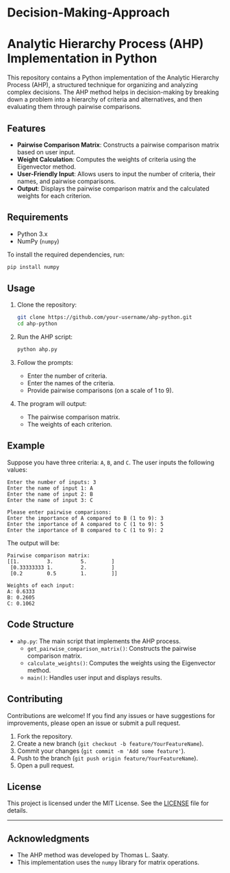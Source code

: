 # Decision-Making-Approach


# Analytic Hierarchy Process (AHP) Implementation in Python

This repository contains a Python implementation of the Analytic Hierarchy Process (AHP), a structured technique for organizing and analyzing complex decisions. The AHP method helps in decision-making by breaking down a problem into a hierarchy of criteria and alternatives, and then evaluating them through pairwise comparisons.

## Features

- **Pairwise Comparison Matrix**: Constructs a pairwise comparison matrix based on user input.
- **Weight Calculation**: Computes the weights of criteria using the Eigenvector method.
- **User-Friendly Input**: Allows users to input the number of criteria, their names, and pairwise comparisons.
- **Output**: Displays the pairwise comparison matrix and the calculated weights for each criterion.

## Requirements

- Python 3.x
- NumPy (`numpy`)

To install the required dependencies, run:

```bash
pip install numpy
```

## Usage

1. Clone the repository:

   ```bash
   git clone https://github.com/your-username/ahp-python.git
   cd ahp-python
   ```

2. Run the AHP script:

   ```bash
   python ahp.py
   ```

3. Follow the prompts:
   - Enter the number of criteria.
   - Enter the names of the criteria.
   - Provide pairwise comparisons (on a scale of 1 to 9).

4. The program will output:
   - The pairwise comparison matrix.
   - The weights of each criterion.

## Example

Suppose you have three criteria: `A`, `B`, and `C`. The user inputs the following values:

```
Enter the number of inputs: 3
Enter the name of input 1: A
Enter the name of input 2: B
Enter the name of input 3: C

Please enter pairwise comparisons:
Enter the importance of A compared to B (1 to 9): 3
Enter the importance of A compared to C (1 to 9): 5
Enter the importance of B compared to C (1 to 9): 2
```

The output will be:

```
Pairwise comparison matrix:
[[1.         3.         5.        ]
 [0.33333333 1.         2.        ]
 [0.2        0.5        1.        ]]

Weights of each input:
A: 0.6333
B: 0.2605
C: 0.1062
```

## Code Structure

- `ahp.py`: The main script that implements the AHP process.
  - `get_pairwise_comparison_matrix()`: Constructs the pairwise comparison matrix.
  - `calculate_weights()`: Computes the weights using the Eigenvector method.
  - `main()`: Handles user input and displays results.

## Contributing

Contributions are welcome! If you find any issues or have suggestions for improvements, please open an issue or submit a pull request.

1. Fork the repository.
2. Create a new branch (`git checkout -b feature/YourFeatureName`).
3. Commit your changes (`git commit -m 'Add some feature'`).
4. Push to the branch (`git push origin feature/YourFeatureName`).
5. Open a pull request.

## License

This project is licensed under the MIT License. See the [LICENSE](LICENSE) file for details.

---

## Acknowledgments

- The AHP method was developed by Thomas L. Saaty.
- This implementation uses the `numpy` library for matrix operations.

